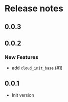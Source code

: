 # Release notes

<!-- do not remove -->

## 0.0.3




## 0.0.2

### New Features

- add `cloud_init_base` ([#1](https://github.com/AnswerDotAI/fastcloudinit/issues/1))


## 0.0.1

- Init version

